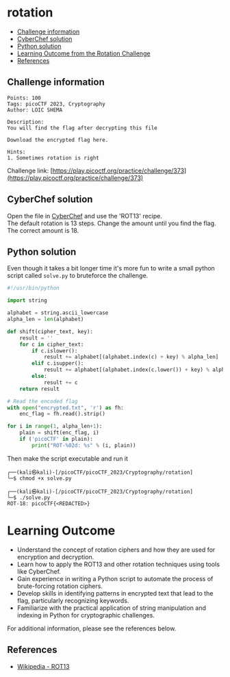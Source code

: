 # rotation

- [Challenge information](#challenge-information)
- [CyberChef solution](#cyberchef-solution)
- [Python solution](#python-solution)
- [Learning Outcome from the Rotation Challenge](#learning-outcome)
- [References](#references)

## Challenge information
```
Points: 100
Tags: picoCTF 2023, Cryptography
Author: LOIC SHEMA
 
Description:
You will find the flag after decrypting this file

Download the encrypted flag here.

Hints:
1. Sometimes rotation is right
```
Challenge link: [https://play.picoctf.org/practice/challenge/373](https://play.picoctf.org/practice/challenge/373)

## CyberChef solution

Open the file in [CyberChef](https://gchq.github.io/CyberChef/) and use the 'ROT13' recipe.  
The default rotation is 13 steps. Change the amount until you find the flag. The correct amount is 18.

## Python solution

Even though it takes a bit longer time it's more fun to write a small python script called `solve.py` to bruteforce the challenge.

```python
#!/usr/bin/python

import string

alphabet = string.ascii_lowercase
alpha_len = len(alphabet)

def shift(cipher_text, key):
    result = ''
    for c in cipher_text:
        if c.islower():
            result += alphabet[(alphabet.index(c) + key) % alpha_len]
        elif c.isupper():
            result += alphabet[(alphabet.index(c.lower()) + key) % alpha_len].upper()
        else:
            result += c
    return result

# Read the encoded flag
with open("encrypted.txt", 'r') as fh:
    enc_flag = fh.read().strip()

for i in range(1, alpha_len+1):
    plain = shift(enc_flag, i)
    if ('picoCTF' in plain):
        print("ROT-%02d: %s" % (i, plain))
```

Then make the script executable and run it
```
┌──(kali㉿kali)-[/picoCTF/picoCTF_2023/Cryptography/rotation]
└─$ chmod +x solve.py

┌──(kali㉿kali)-[/picoCTF/picoCTF_2023/Cryptography/rotation]
└─$ ./solve.py
ROT-18: picoCTF{<REDACTED>}
```
# Learning Outcome

- Understand the concept of rotation ciphers and how they are used for encryption and decryption.
- Learn how to apply the ROT13 and other rotation techniques using tools like CyberChef.
- Gain experience in writing a Python script to automate the process of brute-forcing rotation ciphers.
- Develop skills in identifying patterns in encrypted text that lead to the flag, particularly recognizing keywords.
- Familiarize with the practical application of string manipulation and indexing in Python for cryptographic challenges.


For additional information, please see the references below.

## References

- [Wikipedia - ROT13](https://en.wikipedia.org/wiki/ROT13)